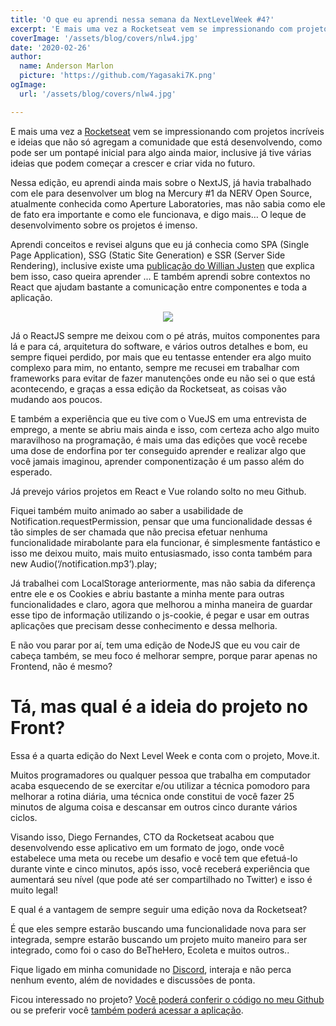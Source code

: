 ```yaml
---
title: 'O que eu aprendi nessa semana da NextLevelWeek #4?'
excerpt: 'E mais uma vez a Rocketseat vem se impressionando com projetos incríveis e ideias que não só agregam a comunidade que está desenvolvendo, como pode ser um pontapé inicial para algo ainda maior, inclusive já tive várias ideias que podem começar a crescer e criar vida no futuro.'
coverImage: '/assets/blog/covers/nlw4.jpg'
date: '2020-02-26'
author:
  name: Anderson Marlon
  picture: 'https://github.com/Yagasaki7K.png'
ogImage:
  url: '/assets/blog/covers/nlw4.jpg'

---
```


E mais uma vez a <a href="https://rocketseat.com.br/" target="_blank">Rocketseat<a/> vem se impressionando com projetos incríveis e ideias que não só agregam a comunidade que está desenvolvendo, como pode ser um pontapé inicial para algo ainda maior, inclusive já tive várias ideias que podem começar a crescer e criar vida no futuro.

Nessa edição, eu aprendi ainda mais sobre o NextJS, já havia trabalhado com ele para desenvolver um blog na Mercury #1 da NERV Open Source, atualmente conhecida como Aperture Laboratories, mas não sabia como ele de fato era importante e como ele funcionava, e digo mais… O leque de desenvolvimento sobre os projetos é imenso.

Aprendi conceitos e revisei alguns que eu já conhecia como SPA (Single Page Application), SSG (Static Site Generation) e SSR (Server Side Rendering), inclusive existe uma <a href="https://willianjusten.com.br/nextjs-gatsby-ou-create-react-app-entendendo-os-conceitos-de-ssr-ssg-e-spa/" target="_blank">publicação do Willian Justen</a> que explica bem isso, caso queira aprender ... E também aprendi sobre contextos no React que ajudam bastante a comunicação entre componentes e toda a aplicação.

<center><img src="https://miro.medium.com/max/255/1*y0xqoj20osd7mrVloam9-Q.png"></center>

Já o ReactJS sempre me deixou com o pé atrás, muitos componentes para lá e para cá, arquitetura do software, e vários outros detalhes e bom, eu sempre fiquei perdido, por mais que eu tentasse entender era algo muito complexo para mim, no entanto, sempre me recusei em trabalhar com frameworks para evitar de fazer manutenções onde eu não sei o que está acontecendo, e graças a essa edição da Rocketseat, as coisas vão mudando aos poucos.

E também a experiência que eu tive com o VueJS em uma entrevista de emprego, a mente se abriu mais ainda e isso, com certeza acho algo muito maravilhoso na programação, é mais uma das edições que você recebe uma dose de endorfina por ter conseguido aprender e realizar algo que você jamais imaginou, aprender componentização é um passo além do esperado.

Já prevejo vários projetos em React e Vue rolando solto no meu Github.

Fiquei também muito animado ao saber a usabilidade de Notification.requestPermission, pensar que uma funcionalidade dessas é tão simples de ser chamada que não precisa efetuar nenhuma funcionalidade mirabolante para ela funcionar, é simplesmente fantástico e isso me deixou muito, mais muito entusiasmado, isso conta também para new Audio(‘/notification.mp3’).play;

Já trabalhei com LocalStorage anteriormente, mas não sabia da diferença entre ele e os Cookies e abriu bastante a minha mente para outras funcionalidades e claro, agora que melhorou a minha maneira de guardar esse tipo de informação utilizando o js-cookie, é pegar e usar em outras aplicações que precisam desse conhecimento e dessa melhoria.

E não vou parar por aí, tem uma edição de NodeJS que eu vou cair de cabeça também, se meu foco é melhorar sempre, porque parar apenas no Frontend, não é mesmo?

# Tá, mas qual é a ideia do projeto no Front?

Essa é a quarta edição do Next Level Week e conta com o projeto, Move.it.

Muitos programadores ou qualquer pessoa que trabalha em computador acaba esquecendo de se exercitar e/ou utilizar a técnica pomodoro para melhorar a rotina diária, uma técnica onde constitui de você fazer 25 minutos de alguma coisa e descansar em outros cinco durante vários ciclos.

Visando isso, Diego Fernandes, CTO da Rocketseat acabou que desenvolvendo esse aplicativo em um formato de jogo, onde você estabelece uma meta ou recebe um desafio e você tem que efetuá-lo durante vinte e cinco minutos, após isso, você receberá experiência que aumentará seu nível (que pode até ser compartilhado no Twitter) e isso é muito legal!

E qual é a vantagem de sempre seguir uma edição nova da Rocketseat?

É que eles sempre estarão buscando uma funcionalidade nova para ser integrada, sempre estarão buscando um projeto muito maneiro para ser integrado, como foi o caso do BeTheHero, Ecoleta e muitos outros..

Fique ligado em minha comunidade no <a href="https://discord.gg/nyTRNSV" target="_blank">Discord</a>, interaja e não perca nenhum evento, além de novidades e discussões de ponta.

Ficou interessado no projeto? <a href="https://github.com/Yagasaki7K/website-nlwmoveit" target="_blank">Você poderá conferir o código no meu Github</a> ou se preferir você <a href="https://nlw-moveit.vercel.app/" target="_blank">também poderá acessar a aplicação</a>.
